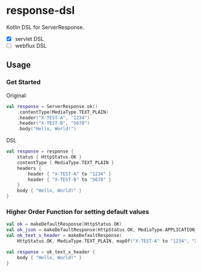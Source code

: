 # response-dsl

Kotlin DSL for ServerResponse.

- [x] servlet DSL
- [ ] webflux DSL

## Usage

### Get Started
Original:

```kotlin
val response = ServerResponse.ok()
    .contentType(MediaType.TEXT_PLAIN)
    .header("X-TEST-A", "1234")
    .header("X-TEST-B", "5678")
    .body("Hello, World!")
```

DSL
```kotlin
val response = response {
    status { HttpStatus.OK }
    contentType { MediaType.TEXT_PLAIN }
    headers {
        header { "X-TEST-A" to "1234" }
        header { "X-TEST-B" to "5678" }
    }
    body { "Hello, World!" }
}
```


### Higher Order Function for setting default values
```kotlin
val ok = makeDefaultResponse(HttpStatus.OK)
val ok_json = makeDefaultResponse(HttpStatus.OK, MediaType.APPLICATION_JSON)
val ok_text_x_header = makeDefaultResponse(
    HttpStatus.OK, MediaType.TEXT_PLAIN, mapOf("X-TEST-A" to "1234", "X-TEST-B" to "5678"))

val response = ok_text_x_header {
    body { "Hello, World!" }
}
```
